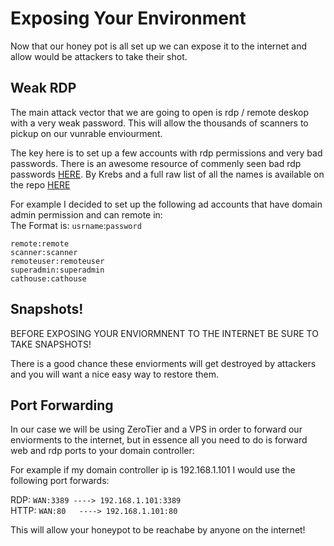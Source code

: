# Exposing Your Environment

Now that our honey pot is all set up we can expose it to the internet and allow would be attackers to take their shot.

## Weak RDP
The main attack vector that we are going to open is rdp / remote deskop with a very weak password. This will allow the thousands of scanners to pickup on our vunrable enviourment. 

The key here is to set up a few accounts with rdp permissions and very bad passwords.
There is an awesome resource of commenly seen bad rdp passwords [HERE](https://krebsonsecurity.com/2013/12/hacked-via-rdp-really-dumb-passwords/). By Krebs and a full raw list of all the names is available on the repo [HERE](https://github.com/fearherbs1/SEC-440-01-Honey-Pot/blob/main/weak-rdp.txt)

For example I decided to set up the following ad accounts that have domain admin permission and can remote in:  
The Format is: `usrname`:`password`  
```
remote:remote
scanner:scanner
remoteuser:remoteuser
superadmin:superadmin
cathouse:cathouse
```
## Snapshots!
BEFORE EXPOSING YOUR  ENVIORMNENT TO THE INTERNET BE SURE TO TAKE SNAPSHOTS!

There is a good chance these enviorments will get destroyed by attackers and you will want a nice easy way to restore them.

## Port Forwarding

In our case we will be using ZeroTier and a VPS in order to forward our enviorments to the internet, but in essence all you need to do is forward web and rdp ports to your domain controller: 

For example if my domain controller ip is 192.168.1.101 I would use the following port forwards:

RDP: `WAN:3389 ----> 192.168.1.101:3389`  
HTTP: `WAN:80   ----> 192.168.1.101:80`  


This will allow your honeypot to be reachabe by anyone on the internet!  

